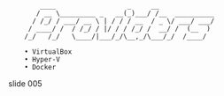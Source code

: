             ____                  _     __
           / __ \_________ _   __(_)___/ /__  __________
          / /_/ / ___/ __ \ | / / / __  / _ \/ ___/ ___/
         / ____/ /  / /_/ / |/ / / /_/ /  __/ /  (__  )
        /_/   /_/   \____/|___/_/\__,_/\___/_/  /____/

        • VirtualBox
        • Hyper-V
        • Docker

















































































slide 005
